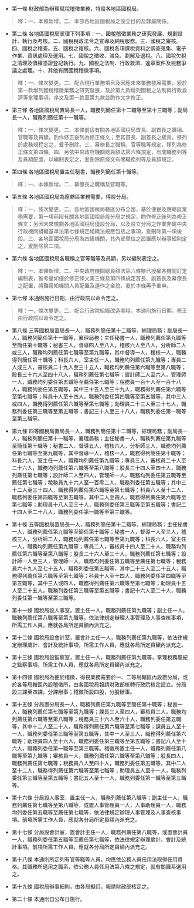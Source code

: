 * 第一條 財政部為辦理賦稅稽徵業務，特設各地區國稅局。

> 釋：一、本條新增。二、本部各地區國稅局之設立目的及隸屬關係。

* 第二條 各地區國稅局掌理下列事項：一、國稅稽徵業務之研究發展、規劃設計、執行及考核。二、國稅稅政法令之宣導及納稅服務。三、國稅之審核。四、國稅之稽查。五、國稅之複核。六、國稅各項課稅資料之調查蒐集、電子作業、資訊處理及運用。七、國稅之徵收、減免、劃解及退稅。八、國稅欠稅之清理及債權憑證登記執行。九、國稅之法制、行政救濟、違章案件及稅務爭議之處理。十、其他有關國稅稽徵事項。

> 釋：一、條次變更。二、配合現行業務項目及因應未來業務發展需要，爰於第一款增列國稅稽徵業務之研究發展，及於第九款增列國稅之法制與行政救濟等掌理事項，序文及第一款至第九款並酌作文字修正。

* 第三條 各地區國稅局置局長一人，職務列簡任第十二職等至第十三職等；副局長一人，職務列簡任第十一職等。

> 釋：一、條次變更。二、本條前段有關各地區國稅局首長、副首長之職稱、官職等及員額，酌作修正後列為修正條文；至其首長、副首長之權責，移列於處務規程定之，爰予刪除。三、幕僚長之職稱、官等職等規定，移列為修正條文第四條。四、另依中央政府機關總員額法第六條規定，有關職務列等及員額配置，以編制表定之，爰刪除原條文有關職務列等及員額規定。

* 第四條 各地區國稅局置主任秘書，職務列簡任第十職等。

> 釋：一、本條新增。二、幕僚長之職稱及官職等。

* 第五條 各地區國稅局為應轄區業務需要，得設分局。

> 釋：一、條次變更。二、各地區國稅局轄區分布全國，基於便民及應轄區業務需要，第一項前段有關各地區國稅局設分局之規定，酌作修正後列為修正條文；另因未來規劃各地區國稅局僅設分局，以及設立分局之作業非屬中央行政機關組織基準法第七條規定組織法規應包括之事項，爰刪除第一項後段。三、各地區國稅局分局為四級機關，其內部單位之設置應以辦事細則定之，爰刪除第二項。

* 第六條 各地區國稅局各職稱之官等職等及員額，另以編制表定之。

> 釋：一、本條新增。二、中央政府機關總員額法第六條雖已授權各機關訂定編制表，惟考量如僅於修正條文第三條及第四條規定首長、副首長及幕僚長之配置，將難窺知機關人員配置及運作之全貌，爰於本條再予重申。

* 第七條 本通則施行日期，由行政院以命令定之。

> 釋：一、條次變更。二、配合行政院組織改造期程，本通則施行日期，修正由行政院以命令定之。

* 第八條 三等國稅局置局長一人，職務列簡任第十二職等，綜理局務；副局長一人，職務列簡任第十一職等，襄理局務；主任秘書一人，職務列薦任第九職等至簡任第十職等；秘書三人，督導四人至八人，稽核六人至八人，分析師二人或三人，職務均列薦任第七職等至第九職等，其中督導一人，稽核一人，職務得列簡任第十職等；科長六人，室主任一人，職務均列薦任第九職等；專員二人或三人，審核員二十九人至三十五人，職務均列薦任第六職等至第八職等；股長三十六人至四十八人，職務列薦任第七職等；設計師二人至六人，管理師一人，職務均列委任第五職等至薦任第七職等；稅務員一百十人至一百十八人，職務列委任第五職等，其中三十五人至三十九人，職務得列薦任第六職等至第七職等；科員十人至十四人，職務列委任第四職等至第五職等，其中三人或四人，職務得列薦任第六職等至第七職等；助理員二十三人至三十七人，職務列委任第三職等至第五職等；書記三十人至三十八人，職務列委任第一職等至第三職等。

* 第九條 四等國稅局置局長一人，職務列簡任第十二職等，綜理局務；副局長一人，職務列簡任第十一職等，襄理局務；主任秘書一人，職務列薦任第九職等至簡任第十職等；秘書二人，督導五人，稽核六人，分析師三人，職務均列薦任第七職等至第九職等，其中督導一人，稽核一人，職務得列簡任第十職等；科長六人，室主任一人，職務均列薦任第九職等；專員三人，審核員二十人至二十六人，職務均列薦任第六職等至第八職等；股長三十四人至四十人，職務列薦任第七職等；設計師二人至四人，管理師一人，職務均列委任第五職等至薦任第七職等；稅務員九十六人至一百零二人，職務列委任第五職等；其中三十二人至三十四人，職務得列薦任第六職等至第七職等；科員八人至十二人，職務列委任第四職等至第五職等，其中二人至四人，職務得列薦任第六職等至第七職等；助理員十八人至三十人，職務列委任第三職等至第五職等；書記二十四人至二十八人，職務列委任第一職等至第三職等。

* 第十條 五等國稅局置局長一人，職務列簡任第十二職等，綜理局務；主任秘書一人，職務列薦任第九職等至簡任第十職等；秘書一人，督導一人至三人，稽核三人，分析師二人，職務均列薦任第七職等至第九職等；科長六人，室主任一人，職務均列薦任第九職等；專員二人，審核員十四人至二十人，職務均列薦任第六職等至第八職等；股長二十六人至三十人，職務列薦任第七職等；設計師一人至三人，管理師一人，職務均列委任第五職等至薦任第七職等；稅務員六十九人至七十五人，職務列委任第五職等，其中二十三人至二十五人，職務得列薦任第六職等至第七職等；科員十人至十四人，職務列委任第四職等至第五職等，其中三人或四人，職務得列薦任第六職等至第七職等；助理員十五人至二十五人，職務列委任第三職等至第五職等；書記十六人至二十人，職務列委任第一職等至第三職等。

* 第十一條 國稅局設人事室，置主任一人，職務列薦任第九職等；副主任一人，職務列薦任第八職等至第九職等，依法律規定辦理人事管理及人事查核事項，所需工作人員，應就各局所定員額內派充之。

* 第十二條 國稅局設會計室，置會計主任一人，職務列薦任第九職等，依法律規定辦理歲計、會計及統計事項，所需工作人員，應就各局所定員額內派充之。

* 第十三條 國稅局設監察室，置主任一人，職務列薦任第九職等，掌理稅務風紀之監察事項，所需工作人員，應就各局所定員額內派充之。

* 第十四條 國稅局為便於稽徵，得視業務需要於一、二等局轄區內設置分局，或於各等局轄區內設稽徵所，由各國稅局報請財政部核轉行政院核定設立。分局設三課至四課，分課辦事；稽徵所設四股，分股辦事。

* 第十五條 分局置分局長一人，職務列薦任第九職等至簡任第十職等；秘書一人，職務列薦任第七職等至第九職等；課長三人至四人，審核員三人，職務均列薦任第六職等至第八職等；稅務員三十六人至六十人，職務列委任第五職等，其中十二人至二十人，職務得列薦任第六職等至第七職等；課員五人至十一人，職務列委任第三職等至第五職等，其中一人至三人，職務得列薦任第六職等；助理員四人至十六人，職務列委任第三職等至第五職等；書記八人至十六人，職務列委任第一職等至第三職等。稽徵所置主任一人，職務列薦任第八職等至第九職等；審核員一人，職務列薦任第六職等至第八職等；股長四人，職務列薦任第七職等；稅務員八人至四十人，職務列委任第五職等，其中二人至十二人，職務得列薦任第六職等至第七職等；助理員五人至十一人，職務列委任第三職等至第五職等；書記五人至十一人，職務列委任第一職等至第三職等。

* 第十六條 分局設人事室，置主任一人，職務列薦任第八職等；副主任一人，職務列薦任第七職等至第八職等，或置人事管理員一人，人事助理員一人，職務均列委任第五職等至薦任第七職等，依法律規定辦理人事管理及人事查核事項。前項所需工作人員，應就各分局所定員額內派充之。

* 第十七條 分局設會計室，置會計主任一人，職務列薦任第八職等，或置會計員一人，職務列委任第五職等至薦任第七職等，依法律規定辦理歲計、會計及統計事項。前項所需工作人員，應就各分局所定員額內派充之。

* 第十八條 本通則所定列有官等職等人員，均應依公務人員任用法取得任用資格。其職務所適用之職系，依公務人員任用法第八條之規定，就有關職系選用之。

* 第十九條 國稅局辦事細則，由各局擬訂，報請財政部核定之。

* 第二十條 本通則自公布日施行。

